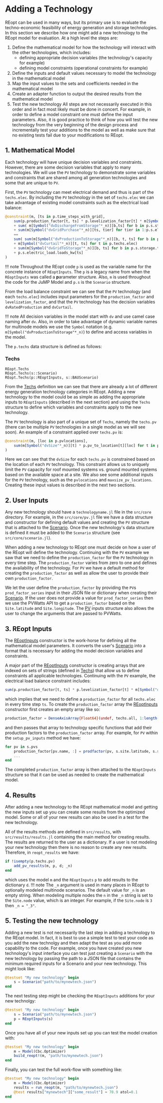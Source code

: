 # Adding a Technology
REopt can be used in many ways, but its primary use is to evaluate the techno-economic feasibility of energy generation and storage technologies. In this section we describe how one might add a new technology to the REopt model for evaluation. At a high level the steps are:
1. Define the mathematical model for how the technology will interact with the other technologies, which includes:
    - defining appropriate decision variables (the technology's capacity for example)
    - defining model constraints (operational constraints for example)
2. Define the inputs and default values necessary to model the technology in the mathematical model
3. Map the input values to the sets and coefficients needed in the mathematical model
4. Create an adapter function to output the desired results from the mathematical model
5. Test the new technology
All steps are not necessarily executed in this order and in fact most likely must be done in concert. For example, in order to define a model constraint one must define the input parameters. Also, it is good practice to think of how you will test the new technology from the very beginning of the design process and incrementally test your additions to the model as well as make sure that no existing tests fail due to your modifications to REopt.

## 1. Mathematical Model
Each technology will have unique decision variables and constraints. However, there are some decision variables that apply to many technologies. We will use the `PV` technology to demonstrate some variables and constraints that are shared among all generation technologies and some that are unique to `PV`.

First, the `PV` technology can meet electrical demand and thus is part of the `techs.elec`. By including the `PV` technology in the set of `techs.elec` we can take advantage of existing model constraints such as the electrical load balance:
```julia
@constraint(m, [ts in p.time_steps_with_grid],
    sum(p.production_factor[t, ts] * p.levelization_factor[t] * m[Symbol("dvRatedProduction"*_n)][t,ts] for t in p.techs.elec) 
    + sum( m[Symbol("dvDischargeFromStorage"*_n)][b,ts] for b in p.s.storage.types.elec ) 
    + sum(m[Symbol("dvGridPurchase"*_n)][ts, tier] for tier in 1:p.s.electric_tariff.n_energy_tiers) 
    ==
    sum( sum(m[Symbol("dvProductionToStorage"*_n)][b, t, ts] for b in p.s.storage.types.elec) 
    + m[Symbol("dvCurtail"*_n)][t, ts] for t in p.techs.elec)
    + sum(m[Symbol("dvGridToStorage"*_n)][b, ts] for b in p.s.storage.types.elec)
    + p.s.electric_load.loads_kw[ts]
)
```
!!! note
    Throughout the REopt code `p` is used as the variable name for the concrete instance of `REoptInputs`. The `p` is a legacy name from when the `REoptInputs` was called a **p**arameter structure.
    Also, `m` is used throughout the code for the JuMP Model and `p.s` is the `Scenario` structure.

From the load balance constraint we can see that the `PV` technology (and each `techs.elec`) includes input parameters for the `production_factor` and `levelization_factor`, and that the `PV` technology has the decision variables `dvRatedProduction` and `dvCurtail`.

!!! note
    All decision variables in the model start with `dv` and use camel case naming after `dv`. Also, in order to take advantage of dynamic variable names for multinode models we use the `Symbol` notation (e.g. `m[Symbol("dvProductionToStorage"*_n)`) to define and access variables in the model.

The `p.techs` data structure is defined as follows:
### Techs
```@docs
REopt.Techs
REopt.Techs(s::Scenario)
REopt.Techs(p::REoptInputs, s::BAUScenario)
```

From the [Techs](@ref) definition we can see that there are already a lot of different energy generation technology categories in REopt. Adding a new technology to the model could be as simple as adding the appropriate inputs to `REoptInputs` (described in the next section) and using the `Techs` structure to define which variables and constraints apply to the new technology.

The `PV` technology is also part of a unique set of `Techs`, namely the `techs.pv` (there can be multiple `PV` technologies in a single model as we will see soon). An example of a constraint applied over `techs.pv` is:
```julia
@constraint(m, [loc in p.pvlocations],
    sum(m[Symbol("dvSize"*_n)][t] * p.pv_to_location[t][loc] for t in p.techs.pv) <= p.maxsize_pv_locations[loc]
)
```
Here we can see that the `dvSize` for each `techs.pv` is constrained based on the location of each `PV` technology. This constraint allows us to uniquely limit the `PV` capacity for roof mounted systems vs. ground mounted systems based on the available space at a site. We also see some additional inputs for the `PV` technology, such as the `pvlocations` and `maxsize_pv_locations`. Creating these input values is described in the next two sections.

## 2. User Inputs
Any new technology should have a `technologyname.jl` file in the `src/core` directory. For example, in the `src/core/pv.jl` file we have a data structure and constructor for defining default values and creating the `PV` structure that is attached to the [Scenario](@ref). Once the new technology's data structure is defined it must be added to the `Scenario` structure (see `src/core/scenario.jl`). 

When adding a new technology to REopt one must decide on how a user of the REopt will define the technology. Continuing with the `PV` example we saw that we need to define the `production_factor` for the `PV` technology in every time step. The `production_factor` varies from zero to one and defines the availability of the technology. For `PV` we have a default method for creating the `production_factor` as well as allow the user to provide their own `production_factor`.

We let the user define the `production_factor` by providing the `PV`s `prod_factor_series` input in their JSON file or dictionary when creating their [Scenario](@ref). If the user does not provide a value for `prod_factor_series` then we use the PVWatts API to get a `production_factor` based on the `Site.latitude` and `Site.longitude`. The [PV](@ref) inputs structure also allows the user to change the arguments that are passed to PVWatts.


## 3. REopt Inputs
The [REoptInputs](@ref) constructor is the work-horse for defining all the mathematical model parameters. It converts the user's [Scenario](@ref) into a format that is necessary for adding the model decision variables and constraints.

A major part of the [REoptInputs](@ref) constructor is creating arrays that are indexed on sets of strings (defined in [Techs](@ref)) that allow us to define constraints all applicable technologies. Continuing with the `PV` example, the electrical load balance constraint includes:
```julia
sum(p.production_factor[t, ts] * p.levelization_factor[t] * m[Symbol("dvRatedProduction"*_n)][t,ts] for t in p.techs.elec) 
```
which implies that we need to define a `production_factor` for all `techs.elec` in every time step `ts`. To create the `production_factor` array the [REoptInputs](@ref) constructor first creates an empty array like so:
```julia
production_factor = DenseAxisArray{Float64}(undef, techs.all, 1:length(s.electric_load.loads_kw))
```
and then passes that array to technology specific functions that add their production factors to the `production_factor` array. For example, for `PV` within the `setup_pv_inputs` method we have:
```julia
for pv in s.pvs
    production_factor[pv.name, :] = prodfactor(pv, s.site.latitude, s.site.longitude)
    ...
end
```
The completed `production_factor` array is then attached to the `REoptInputs` structure so that it can be used as needed to create the mathematical model.

## 4. Results
After adding a new technology to the REopt mathematical model and getting the new inputs set up you can create some results from the optimized model. Some or all of your new results can also be used in a test for the new technology.

All of the results methods are defined in `src/results`, with `src/results/results.jl` containing the main method for creating results. The results are returned to the user as a dictionary. If a user is not modeling your new technology then there is no reason to create any new results. Therefore, in `reopt_results` we have:
```julia
if !isempty(p.techs.pv)
    add_pv_results(m, p, d; _n)
end
```
which uses the model `m` and the `REoptInputs` `p` to add results to the dictionary `d`.
!!! note
    The `_n` argument is used in many places in REopt to optionally modeled multinode scenarios. The default value for `_n` is an empty string. When modeling multiple nodes the `n` in the `_n` string is set to the `Site.node` value, which is an integer. For example, if the `Site.node` is `3` then `_n = "_3"`.

## 5. Testing the new technology
Adding a new test is not necessarily the last step in adding a technology to the REopt model. In fact, it is best to use a simple test to test your code as you add the new technolgy and then adapt the test as you add more capability to the code. For example, once you have created you new technology's input interface you can test just creating a `Scenario` with the new technology by passing the path to a JSON file that contains the minimum required inputs for a Scenario and your new technology. This might look like:
```julia
@testset "My new technology" begin
    s = Scenario("path/to/mynewtech.json")
end
```
The next testing step might be checking the `REoptInputs` additions for your new technolgy:
```julia
@testset "My new technology" begin
    s = Scenario("path/to/mynewtech.json")
    p = REoptInputs(s)
end
```
Once you have all of your new inputs set up you can test the model creation with:
```julia
@testset "My new technology" begin
    m = Model(Cbc.Optimizer)
    build_reopt!(m, "path/to/mynewtech.json")
end
```
Finally, you can test the full work-flow with something like:
```julia
@testset "My new technology" begin
    m = Model(Cbc.Optimizer)
    results = run_reopt(m, "path/to/mynewtech.json")
    @test results["mynewtech"]["some_result"] ≈ 78.9 atol=0.1
end
```
